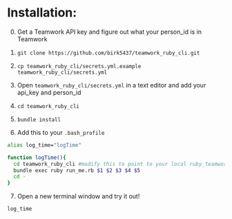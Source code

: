 # Installation:

0. Get a Teamwork API key and figure out what your person_id is in Teamwork
1. ``git clone https://github.com/birk5437/teamwork_ruby_cli.git``
2. ``cp teamwork_ruby_cli/secrets.yml.example teamwork_ruby_cli/secrets.yml``
3. Open ``teamwork_ruby_cli/secrets.yml`` in a text editor and add your api_key and person_id
4. ``cd teamwork_ruby_cli``
5. ``bundle install``

6. Add this to your ``.bash_profile``
```bash
alias log_time="logTime"

function logTime(){
  cd teamwork_ruby_cli #modify this to point to your local ruby_teamwork_cli folder
  bundle exec ruby run_me.rb $1 $2 $3 $4 $5
  cd -
}
```

7. Open a new terminal window and try it out!
```bash
log_time
```
